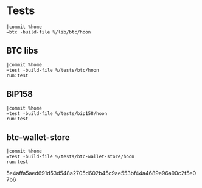 # Tests

```
|commit %home
=btc -build-file %/lib/btc/hoon
```

## BTC libs
```
|commit %home
=test -build-file %/tests/btc/hoon
run:test
```

## BIP158
```
|commit %home
=test -build-file %/tests/bip158/hoon
run:test
```

## btc-wallet-store
```
|commit %home
=test -build-file %/tests/btc-wallet-store/hoon
run:test
```


5e4affa5aed691d53d548a2705d602b45c9ae553bf44a4689e96a90c2f5e07b6
